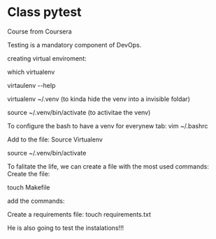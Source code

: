 # Class pytest
Course from Coursera   

Testing is a mandatory component of DevOps.

creating virtual enviroment:

which virtualenv

virtaulenv --help

virtualenv ~/.venv (to kinda hide the venv into a invisible foldar)

source ~/.venv/bin/activate (to activitae the venv)

To configure the bash to have a venv for everynew tab:
vim ~/.bashrc

Add to the file:
Source Virtualenv

source ~/.venv/bin/activate 


To falitate the life, we can create a file with the most used commands:
Create the file:

touch Makefile

add the commands:

Create a requirements file:
touch requirements.txt

He is also going to test the instalations!!!



